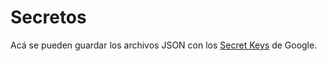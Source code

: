 # Secretos

Acá se pueden guardar los archivos JSON con los [Secret Keys](https://console.cloud.google.com/apis/credentials/serviceaccountkey) de Google.